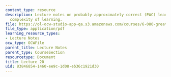 ```yaml
---
content_type: resource
description: Lecture notes on probably approximately correct (PAC) learning and computational
  complexity of learning.
file: https://ol-ocw-studio-app-qa.s3.amazonaws.com/courses/6-080-great-ideas-in-theoretical-computer-science-spring-2008/838468541460ee9c1d08eb36c1921d30_lec20.pdf
file_type: application/pdf
learning_resource_types:
- Lecture Notes
ocw_type: OCWFile
parent_title: Lecture Notes
parent_type: CourseSection
resourcetype: Document
title: Lecture 20
uid: 83846854-1460-ee9c-1d08-eb36c1921d30
---
```

